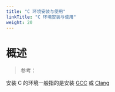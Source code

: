 ```yaml
---
title: "C 环境安装与使用"
linkTitle: "C 环境安装与使用"
weight: 20
---
```


# 概述

> 参考：

安装 C 的环境一般指的是安装 [GCC](/docs/2.编程/高级编程语言/C/C%20环境安装与使用/GCC.md) 或 [Clang](/docs/2.编程/Programming%20tools/Clang.md)
